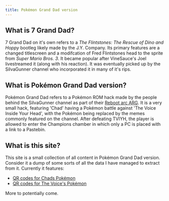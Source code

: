 ```yaml
---
title: Pokémon Grand Dad version
---
```


## What is 7 Grand Dad?
7 Grand Dad on it's own refers to a _The Flintstones: The Rescue of Dino and Hoppy_ bootleg likely made by the J.Y. Company. Its primary features are a changed titlescreen and a modifcation of Fred Flintstones head to the sprite from _Super Mario Bros. 3_. It became popular after VineSauce's Joel livestreamed it (along with his reaction). It was eventually picked up by the SiIvaGunner channel who incorporated it in many of it's rips.

## What is Pokémon Grand Dad version?
Pokémon Grand Dad refers to a Pokémon ROM hack made by the people behind the SiIvaGunner channel as part of their [Reboot arc ARG](https://www.reddit.com/r/GiIvaSunner/comments/4s8w0p/summary_of_the_reboot_for_those_who_are_confused/). It is a very small hack, featuring 'Chad' having a Pokémon battle against 'The Voice Inside Your Head', with the Pokémon being replaced by the memes commonly featured on the channel. After defeating TVIYH, the player is allowed to enter the Champions chamber in which only a PC is placed with a link to a Pastebin.

## What is this site?
This site is a small collection of all content in Pokémon Grand Dad version. Consider it a dump of some sorts of all the data I have managed to extract from it. Currently it features:

- [QR codes for Chads Pokémon](qrchad.html)
- [QR codes for The Voice's Pokémon](qrvoice.html)

More to potentially come.
